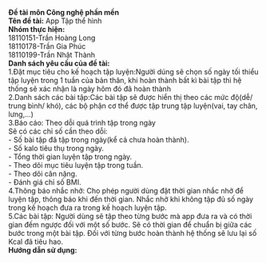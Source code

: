 **Đề tài môn Công nghệ phần mền** <br/>
**Tên đề tài:** App Tập thể hình<br/>
**Nhóm thực hiện:**<br/>
  18110151-Trần Hoàng Long<br/>
  18110178-Trần Gia Phúc<br/>
  18110199-Trần Nhật Thành<br/>
**Danh sách yêu cầu của đề tài:**<br/>
      1.Đặt mục tiêu cho kế hoạch tập luyện:Người dúng sẽ chọn số ngày tối thiểu tập luyện trong 1 tuần của bản thân, khi hoàn thành bất kì bài tập thì hệ thống sẽ xác nhận là           ngày hôm đó đã hoàn thành<br/>
      2.Danh sách các bài tập:Các bài tập sẽ được hiển thị theo các mức độ(dễ/ trung bình/ khó), các bộ phận cơ thể được tập trung tập luyện(vai, tay chân, lưng,…)<br/>
      3.Báo cáo: Theo dỗi quá trình tập trong ngày<br/>
                  Sẽ có  các chỉ số cần theo dỗi:<br/>
                    -	Số bài tập đã tập trong ngày(kể cả chưa hoàn thành).<br/>
                    -	Số kalo tiêu thụ trong ngày.<br/>
                    -	Tổng thời gian luyện tập trong ngày.<br/>
                    -	Theo dõi mục tiêu luyện tập trong tuần.<br/>
                    -	Theo dõi cân nặng.<br/>
                    -	Đánh giá chỉ số BMI.<br/>
      4.Thông báo nhắc nhở: Cho phép người dùng đặt thời gian nhắc nhở để luyện tập, thông báo khi đến thời gian. Nhắc nhở khi không tập đủ số ngày trong kế hoạch đưa ra trong kế hoạch luyện tập.<br/>
      5.Các bài tập: Người dùng sẽ tập theo từng bước mà app đưa ra và có thời gian đếm ngược đối với một số bước. Sẽ có thời gian để chuẩn bị giữa các bước trong một bài tập. Đối       với từng bước hoàn thành hệ thống sẽ lưu lại số Kcal đã tiêu hao.<br/>
 **Hướng dẫn sử dụng:**<br/>
  
 

 
    
